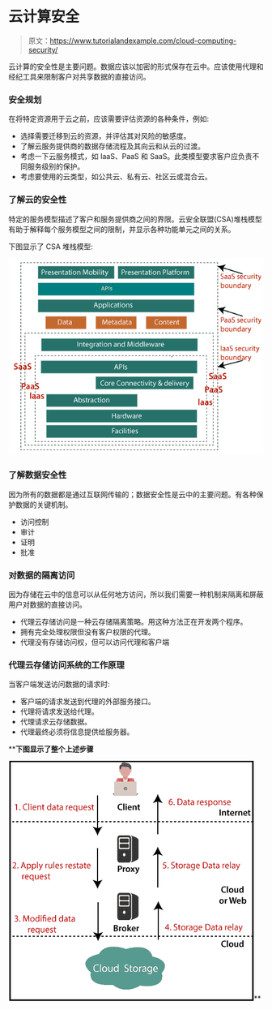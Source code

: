 # 云计算安全

> 原文：<https://www.tutorialandexample.com/cloud-computing-security/>

云计算的安全性是主要问题。数据应该以加密的形式保存在云中。应该使用代理和经纪工具来限制客户对共享数据的直接访问。

### 安全规划

在将特定资源用于云之前，应该需要评估资源的各种条件，例如:

*   选择需要迁移到云的资源，并评估其对风险的敏感度。
*   了解云服务提供商的数据存储流程及其向云和从云的过渡。
*   考虑一下云服务模式，如 IaaS、PaaS 和 SaaS。此类模型要求客户应负责不同服务级别的保护。
*   考虑要使用的云类型，如公共云、私有云、社区云或混合云。

### 了解云的安全性

特定的服务模型描述了客户和服务提供商之间的界限。云安全联盟(CSA)堆栈模型有助于解释每个服务模型之间的限制，并显示各种功能单元之间的关系。

下图显示了 CSA 堆栈模型:

![Cloud computing security](img/33ac903f0ab3ebf2a39d288159d5d519.png)

### 了解数据安全性

因为所有的数据都是通过互联网传输的；数据安全性是云中的主要问题。有各种保护数据的关键机制。

*   访问控制
*   审计
*   证明
*   批准

### 对数据的隔离访问

因为存储在云中的信息可以从任何地方访问，所以我们需要一种机制来隔离和屏蔽用户对数据的直接访问。

*   代理云存储访问是一种云存储隔离策略。用这种方法正在开发两个程序。
*   拥有完全处理权限但没有客户权限的代理。
*   代理没有存储访问权，但可以访问代理和客户端

### 代理云存储访问系统的工作原理

当客户端发送访问数据的请求时:

*   客户端的请求发送到代理的外部服务接口。
*   代理将请求发送给代理。
*   代理请求云存储数据。
*   代理最终必须将信息提供给服务器。

 ****下图显示了整个上述步骤**

![Cloud computing security 1](img/d8accafb22b2a8ed7e059dd02e97d1d0.png)**